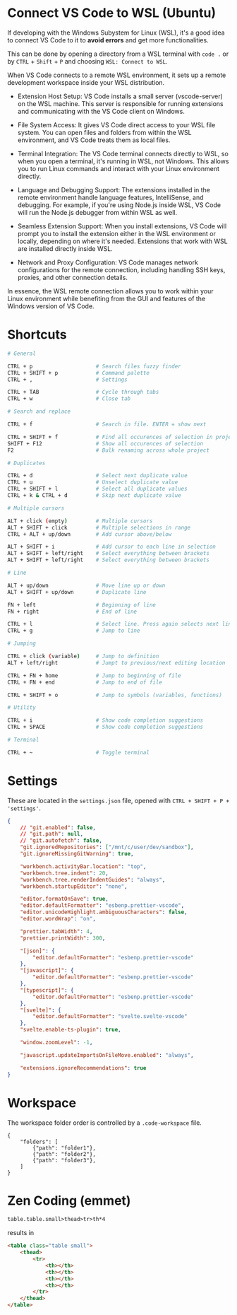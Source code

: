 # Connect VS Code to WSL (Ubuntu)

If developing with the Windows Subystem for Linux (WSL), it's a good idea to connect VS Code to it to **avoid errors** and get more functionalities.

This can be done by opening a directory from a WSL terminal with `code .` or by `CTRL` + `Shift` + `P` and choosing `WSL: Connect to WSL`.

When VS Code connects to a remote WSL environment, it sets up a remote development workspace inside your WSL distribution.

-   Extension Host Setup: VS Code installs a small server (vscode-server) on the WSL machine. This server is responsible for running extensions and communicating with the VS Code client on Windows.

-   File System Access: It gives VS Code direct access to your WSL file system. You can open files and folders from within the WSL environment, and VS Code treats them as local files.

-   Terminal Integration: The VS Code terminal connects directly to WSL, so when you open a terminal, it's running in WSL, not Windows. This allows you to run Linux commands and interact with your Linux environment directly.

-   Language and Debugging Support: The extensions installed in the remote environment handle language features, IntelliSense, and debugging. For example, if you're using Node.js inside WSL, VS Code will run the Node.js debugger from within WSL as well.

-   Seamless Extension Support: When you install extensions, VS Code will prompt you to install the extension either in the WSL environment or locally, depending on where it's needed. Extensions that work with WSL are installed directly inside WSL.

-   Network and Proxy Configuration: VS Code manages network configurations for the remote connection, including handling SSH keys, proxies, and other connection details.

In essence, the WSL remote connection allows you to work within your Linux environment while benefiting from the GUI and features of the Windows version of VS Code.

# Shortcuts

```bash
# General

CTRL + p                    # Search files fuzzy finder
CTRL + SHIFT + p            # Command palette
CTRL + ,                    # Settings

CTRL + TAB                  # Cycle through tabs
CTRL + w                    # Close tab

# Search and replace

CTRL + f                    # Search in file. ENTER = show next

CTRL + SHIFT + f            # Find all occurences of selection in project
SHIFT + F12                 # Show all occurences of selection
F2                          # Bulk renaming across whole project

# Duplicates

CTRL + d                    # Select next duplicate value
CTRL + u                    # Unselect duplicate value
CTRL + SHIFT + l            # Select all duplicate values
CTRL + k & CTRL + d         # Skip next duplicate value

# Multiple cursors

ALT + click (empty)         # Multiple cursors
ALT + SHIFT + click         # Multiple selections in range
CTRL + ALT + up/down        # Add cursor above/below

ALT + SHIFT + i             # Add cursor to each line in selection
ALT + SHIFT + left/right    # Select everything between brackets
ALT + SHIFT + left/right    # Select everything between brackets

# Line

ALT + up/down               # Move line up or down
ALT + SHIFT + up/down       # Duplicate line

FN + left                   # Beginning of line
FN + right                  # End of line

CTRL + l                    # Select line. Press again selects next line
CTRL + g                    # Jump to line

# Jumping

CTRL + click (variable)     # Jump to definition
ALT + left/right            # Jumpt to previous/next editing location

CTRL + FN + home            # Jump to beginning of file
CTRL + FN + end             # Jump to end of file

CTRL + SHIFT + o            # Jump to symbols (variables, functions)

# Utility

CTRL + i                    # Show code completion suggestions
CTRL + SPACE                # Show code completion suggestions

# Terminal

CTRL + ~                    # Toggle terminal
```

# Settings

These are located in the `settings.json` file, opened with `CTRL + SHIFT + P + 'settings'`.

```json
{
    // "git.enabled": false,
    // "git.path": null,
    // "git.autofetch": false,
    "git.ignoredRepositories": ["/mnt/c/user/dev/sandbox"],
    "git.ignoreMissingGitWarning": true,

    "workbench.activityBar.location": "top",
    "workbench.tree.indent": 20,
    "workbench.tree.renderIndentGuides": "always",
    "workbench.startupEditor": "none",

    "editor.formatOnSave": true,
    "editor.defaultFormatter": "esbenp.prettier-vscode",
    "editor.unicodeHighlight.ambiguousCharacters": false,
    "editor.wordWrap": "on",

    "prettier.tabWidth": 4,
    "prettier.printWidth": 300,

    "[json]": {
        "editor.defaultFormatter": "esbenp.prettier-vscode"
    },
    "[javascript]": {
        "editor.defaultFormatter": "esbenp.prettier-vscode"
    },
    "[typescript]": {
        "editor.defaultFormatter": "esbenp.prettier-vscode"
    },
    "[svelte]": {
        "editor.defaultFormatter": "svelte.svelte-vscode"
    },
    "svelte.enable-ts-plugin": true,

    "window.zoomLevel": -1,

    "javascript.updateImportsOnFileMove.enabled": "always",

    "extensions.ignoreRecommendations": true
}
```

# Workspace

The workspace folder order is controlled by a `.code-workspace` file.

```
{
    "folders": [
        {"path": "folder1"},
        {"path": "folder2"},
        {"path": "folder3"},
    ]
}
```

# Zen Coding (emmet)

```html
table.table.small>thead>tr>th*4
```

results in

```html
<table class="table small">
    <thead>
        <tr>
            <th></th>
            <th></th>
            <th></th>
            <th></th>
        </tr>
    </thead>
</table>
```
